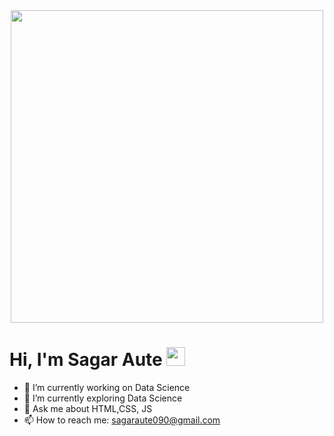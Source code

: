<div id="header" align="center">
  <img src="https://ampron.eu/wp-content/uploads/2019/01/code-developer.gif" width="500"/>
</div>
<h1>Hi, I'm Sagar Aute <img src="https://raw.githubusercontent.com/MartinHeinz/MartinHeinz/master/wave.gif" width="30px"></h1>

- 🔭 I’m currently working on Data Science
- 🌱 I’m currently exploring Data Science
- 💬 Ask me about HTML,CSS, JS
- 📫 How to reach me: sagaraute090@gmail.com
